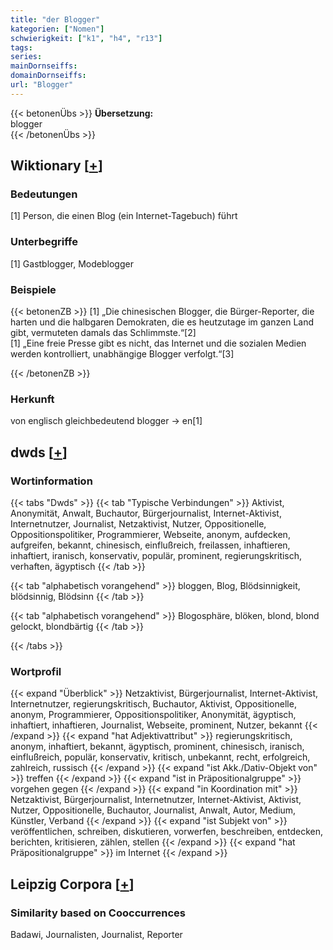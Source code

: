 ```yaml
---
title: "der Blogger"
kategorien: ["Nomen"]
schwierigkeit: ["k1", "h4", "r13"]
tags:
series:
mainDornseiffs:
domainDornseiffs:
url: "Blogger"
---
```


{{< betonenÜbs >}}
**Übersetzung:**  
blogger  
{{< /betonenÜbs >}}

## Wiktionary [[+](https://de.wiktionary.org/wiki/Blogger)]

### Bedeutungen
[1] Person, die einen Blog (ein Internet-Tagebuch) führt  

### Unterbegriffe
[1] Gastblogger, Modeblogger  

### Beispiele
{{< betonenZB >}}
[1] „Die chinesischen Blogger, die Bürger-Reporter, die harten und die halbgaren Demokraten, die es heutzutage im ganzen Land gibt, vermuteten damals das Schlimmste.“[2]  
[1] „Eine freie Presse gibt es nicht, das Internet und die sozialen Medien werden kontrolliert, unabhängige Blogger verfolgt.“[3]  

{{< /betonenZB >}}
### Herkunft
von englisch gleichbedeutend blogger → en[1]  



## dwds [[+](https://www.dwds.de/wb/Blogger)]

### Wortinformation
{{< tabs "Dwds" >}}
{{< tab "Typische Verbindungen" >}}
Aktivist, Anonymität, Anwalt, Buchautor, Bürgerjournalist, Internet-Aktivist, Internetnutzer, Journalist, Netzaktivist, Nutzer, Oppositionelle, Oppositionspolitiker, Programmierer, Webseite, anonym, aufdecken, aufgreifen, bekannt, chinesisch, einflußreich, freilassen, inhaftieren, inhaftiert, iranisch, konservativ, populär, prominent, regierungskritisch, verhaften, ägyptisch
{{< /tab >}}

{{< tab "alphabetisch vorangehend" >}}
bloggen, Blog, Blödsinnigkeit, blödsinnig, Blödsinn
{{< /tab >}}

{{< tab "alphabetisch vorangehend" >}}
Blogosphäre, blöken, blond, blond gelockt, blondbärtig
{{< /tab >}}

{{< /tabs >}}

### Wortprofil
{{< expand "Überblick" >}} Netzaktivist, Bürgerjournalist, Internet-Aktivist, Internetnutzer, regierungskritisch, Buchautor, Aktivist, Oppositionelle, anonym, Programmierer, Oppositionspolitiker, Anonymität, ägyptisch, inhaftiert, inhaftieren, Journalist, Webseite, prominent, Nutzer, bekannt {{< /expand >}}
{{< expand "hat Adjektivattribut" >}} regierungskritisch, anonym, inhaftiert, bekannt, ägyptisch, prominent, chinesisch, iranisch, einflußreich, populär, konservativ, kritisch, unbekannt, recht, erfolgreich, zahlreich, russisch {{< /expand >}}
{{< expand "ist Akk./Dativ-Objekt von" >}} treffen {{< /expand >}}
{{< expand "ist in Präpositionalgruppe" >}} vorgehen gegen {{< /expand >}}
{{< expand "in Koordination mit" >}} Netzaktivist, Bürgerjournalist, Internetnutzer, Internet-Aktivist, Aktivist, Nutzer, Oppositionelle, Buchautor, Journalist, Anwalt, Autor, Medium, Künstler, Verband {{< /expand >}}
{{< expand "ist Subjekt von" >}} veröffentlichen, schreiben, diskutieren, vorwerfen, beschreiben, entdecken, berichten, kritisieren, zählen, stellen {{< /expand >}}
{{< expand "hat Präpositionalgruppe" >}} im Internet {{< /expand >}}

## Leipzig Corpora [[+](https://corpora.uni-leipzig.de/en/res?word=Blogger&corpusId=deu_newscrawl-public_2018)]


### Similarity based on Cooccurrences
Badawi, Journalisten, Journalist, Reporter

